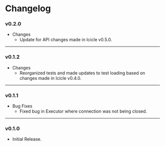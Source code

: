 # Changelog

### v0.2.0

- Changes
    - Update for API changes made in Icicle v0.5.0.

---

### v0.1.2

- Changes
    - Reorganized tests and made updates to test loading based on changes made in Icicle v0.4.0.

---

### v0.1.1

- Bug Fixes
    - Fixed bug in Executor where connection was not being closed.

---

### v0.1.0

- Initial Release.
